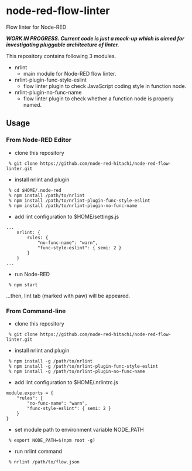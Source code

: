 # node-red-flow-linter
Flow linter for Node-RED

_**WORK IN PROGRESS.  Current code is just a mock-up which is aimed for  investigating pluggable architecture of linter.**_

This repository contains following 3 modules.

- nrlint
  - main module for Node-RED flow linter. 
- nrlint-plugin-func-style-eslint
  - flow linter plugin to check JavaScript coding style in function node.
- nrlint-plugin-no-func-name
  - flow linter plugin to check whether a  function node is properly named.

## Usage

### From Node-RED Editor
- clone this repository
```
 % git clone https://github.com/node-red-hitachi/node-red-flow-linter.git
```
- install nrlint and plugin
```
 % cd $HOME/.node-red
 % npm install /path/to/nrlint
 % npm install /path/to/nrlint-plugin-func-style-eslint
 % npm install /path/to/nrlint-plugin-no-func-name
```
- add lint configuration to $HOME/settings.js
```
...
    nrlint: {
        rules: {
            "no-func-name": "warn",
            "func-style-eslint": { semi: 2 }
        }
    }
...
```
- run Node-RED
```
 % npm start
```
...then, lint tab (marked with paw) will be appeared.

### From Command-line
- clone this repository
```
 % git clone https://github.com/node-red-hitachi/node-red-flow-linter.git
```
- install nrlint and plugin
```
 % npm install -g /path/to/nrlint
 % npm install -g /path/to/nrlint-plugin-func-style-eslint
 % npm install -g /path/to/nrlint-plugin-no-func-name
```
- add lint configuration to $HOME/.nrlintrc.js
```
module.exports = {
    "rules": {
        "no-func-name": "warn",
        "func-style-eslint": { semi: 2 }
    }
}
```
- set module path to environment variable NODE_PATH
```
 % export NODE_PATH=$(npm root -g)
```

- run nrlint command
```
 % nrlint /path/to/flow.json
```